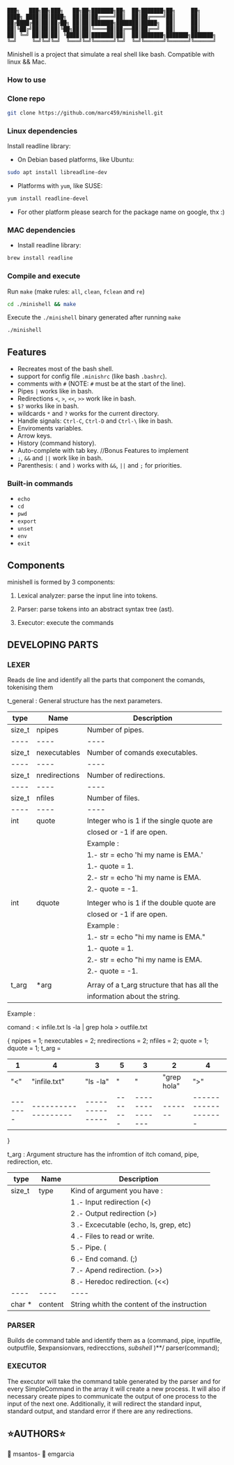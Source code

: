 ```
███╗   ███╗██╗███╗   ██╗██╗███████╗██╗  ██╗███████╗██╗     ██╗     
████╗ ████║██║████╗  ██║██║██╔════╝██║  ██║██╔════╝██║     ██║     
██╔████╔██║██║██╔██╗ ██║██║███████╗███████║█████╗  ██║     ██║     
██║╚██╔╝██║██║██║╚██╗██║██║╚════██║██╔══██║██╔══╝  ██║     ██║     
██║ ╚═╝ ██║██║██║ ╚████║██║███████║██║  ██║███████╗███████╗███████╗
╚═╝     ╚═╝╚═╝╚═╝  ╚═══╝╚═╝╚══════╝╚═╝  ╚═╝╚══════╝╚══════╝╚══════╝

```                                                                 
Minishell is a project that simulate a real shell like bash.
Compatible with linux && Mac.

### How to use

### Clone repo

```sh
git clone https://github.com/marc459/minishell.git
```

### Linux dependencies

Install readline library:

- On Debian based platforms, like Ubuntu:

```sh
sudo apt install libreadline-dev
```

- Platforms with `yum`, like SUSE:

```sh
yum install readline-devel
```

- For other platform please search for the package name on google, thx :)

### MAC dependencies

- Install readline library:

```sh
brew install readline
```

### Compile and execute

Run `make` (make rules: `all`, `clean`, `fclean` and `re`)

```sh
cd ./minishell && make
```

Execute the `./minishell` binary generated after running `make`

```sh
./minishell
```

## Features

- Recreates most of the bash shell.
- support for config file `.minishrc` (like bash `.bashrc`).
- comments with `#` (NOTE: `#` must be at the start of the line).
- Pipes `|` works like in bash.
- Redirections `<`, `>`, `<<`, `>>` work like in bash.
- `$?` works like in bash.
- wildcards `*` and `?` works for the current directory.
- Handle signals: `Ctrl-C`, `Ctrl-D` and `Ctrl-\` like in bash.
- Enviroments variables.
- Arrow keys.
- History (command history).
- Auto-complete with tab key.
//Bonus Features to implement
- `;`, `&&` and `||` work like in bash.
- Parenthesis: `(` and `)` works with `&&`, `||` and `;` for priorities.

### Built-in commands

- `echo`
- `cd`
- `pwd`
- `export`
- `unset`
- `env`
- `exit`

## Components

minishell is formed by 3 components:

1. Lexical analyzer: parse the input line into tokens.

2. Parser: parse tokens into an abstract syntax tree (ast).

3. Executor: execute the commands

## DEVELOPING PARTS ##

### LEXER ###
Reads de line and identify all the parts that component the comands, tokenising them


t_general : General structure has the next parameters.

|	type	|		Name		|		Description								|
|-----------|-------------------|-----------------------------------------------|
|	size_t	|	npipes			|	Number of pipes.							|
|	----	|		----		|					----						|
|	size_t	|	nexecutables		|	Number of comands executables.				|
|	----	|		----		|					----						|
|	size_t	|	nredirections	|	Number of redirections.						|
|	----	|		----		|					----						|
|	size_t	|	nfiles			|	Number of files.							|
|	----	|		----		|					----						|
|	int		|	quote			|	Integer who is 1 if the single quote are	|
|			|					|	closed or -1 if are open.					|
|			|					|	Example :									|
|			|					|	1.- str = echo 'hi my name is EMA.'			|
|			|					|	1.- quote = 1. 								|
|			|					|	2.- str = echo 'hi my name is EMA.			|
|			|					|	2.- quote = -1. 							|
|	    	|		    		|					    						|
|	int		|	dquote			|	Integer who is 1 if the double quote are	|
|			|					|	closed or -1 if are open.					|
|			|					|	Example :									|
|			|					|	1.- str = echo "hi my name is EMA."			|
|			|					|	1.- quote = 1. 								|
|			|					|	2.- str = echo "hi my name is EMA.			|
|			|					|	2.- quote = -1. 							|
|	    	|			    	|						    					|
|	t_arg	|	*arg			|	Array of a t_arg structure that has all the	|
|			|					|	information about the string.				|



Example :

comand : < infile.txt ls -la | grep hola > outfile.txt

{
	npipes = 1;
	nexecutables = 2;
	nredirections = 2;
	nfiles = 2;
	quote = 1;
	dquote = 1;
	t_arg =

|	1	|		4			|		3		|	5	|		3		|	2	|		4			|
|-------|-------------------|---------------|-------|---------------|-------|-------------------|
|	"<"	|	"infile.txt"	|	"ls -la"	|	"|"	|	"grep hola"	|	">"	|	"outfile.txt"	|
|-------|-------------------|---------------|-------|---------------|-------|-------------------|

}

t_arg : Argument structure has the infromtion of itch comand, pipe, redirection, etc.


|	type	|		Name		|		Description								|
|-----------|-------------------|-----------------------------------------------|
|	size_t	|	type			|	Kind of argument you have : 				|
|			|					|	1 .- Input redirection (<)					|
|			|					|	2 .- Output redirection (>)					|
|			|					|	3 .- Excecutable (echo, ls, grep, etc)		|
|			|					|	4 .- Files to read or write.				|
|			|					|	5 .- Pipe. (|)								|
|			|					|	6 .- End comand. (;)						|
|			|					|	7 .- Apend redirection. (>>)				|
|			|					|	8 .- Heredoc redirection. (<<)				|
|	----	|		----		|					----						|
|	char *	|	content			|	String whith the content of the instruction	|

### PARSER ###
Builds de command table and identify them as a (command, pipe, inputfile, outputfile, $expansionvars, redirecctions, *subshell* )**/ 
parser(command);
	
### EXECUTOR ###

The executor will take the command table generated by the parser and for every 
SimpleCommand in the array it will create a new process. It will also if necessary create pipes 
to communicate the output of one process to the input of the next one. Additionally, it will 
redirect the standard input, standard output, and standard error if there are any redirections.

## :star:AUTHORS:star: ##
:boy: msantos- 
:boy: emgarcia
